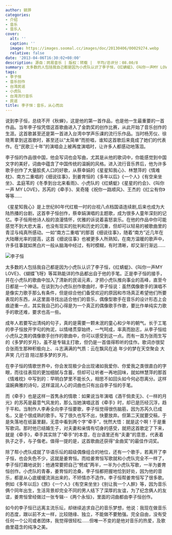 ```yaml
---
author: 姚骅
categories:
- 介绍
- 音乐
- 音乐人
cover:
  alt: ''
  caption: ''
  image: https://images.soomal.cc/images/doc/20130406/00029274.webp
  relative: false
date: '2013-04-06T16:30:02+08:00'
description: 源自：网易音乐 | 版权：转载 |  平均/总评分：08.00/8
summary: 太多数的人包括我自己都是因为小虎队认识了李子恒，《红蜻蜓》、《叫你一声MY LOVE》、《蝴蝶飞呀》等耳熟能详的作品都出自于他的手笔。正是李子恒的接手，并在小虎队的歌曲中加入了清新的民谣元素，才把小虎队推向事业的高峰，直至今日都是一个神话。在谈到为小虎队创作歌曲时，李子恒说……
tags:
- 李子恒
- 音乐创作
- 台湾民谣
- 小虎队
- 台湾流行音乐
- 民谣
title: 李子恒：音乐，从心而出
---
```


说到李子恒，总绕不开《秋蝉》，这是他的第一首作品，也是他一生最重要的一首作品。当年李子恒凭借这首歌曲进入了金韵奖的创作比赛，从此开始了音乐创作的生涯。这首歌甚至还是第一首进入台湾中学声乐课的流行乐作品。当时杨芳仪、徐晓菁拿到这首歌时，甚至还以“太简单”而拒唱，谁知这首歌后来竟成了她们的代表作。在“民歌三十年”的演唱会上被再度演唱时，让许多人都感动地落泪。

李子恒的作品很中国，他会写词也会写曲，尤其是从他的歌词中，你能感觉到中国文字的美好，词曲中蕴含了中国传统的温婉的风格。进入流行音乐界后，他为许多歌手创作了大量脍炙人口的好歌，从蔡幸娟的《星星知我心》、林慧萍的《情难枕》、南方二重唱的《细说往事》，到姜育恒的《多年以后》《一个人》《有空来坐坐》、孟庭苇的《冬季到台北来看雨》、小虎队的《红蜻蜓》《星星的约会》、《叫你一声 MY LOVE》，苏芮的《牵手》、吴奇隆《祝你一路顺风》、王杰的《红尘有你》等等……

《星星知我心》是上世纪80年代红极一时的台视八点档国语连续剧,后来也成为大陆热播的台剧，这首李子恒创作，蔡幸娟演唱的主题歌，成为很多人童年深刻的记忆。李子恒用他诗人般的浪漫情怀，优雅的诉说着喜怒哀乐。在他的作品中你可能感觉不到大悲大喜，也没有现实的批判和历史的沉重，但却可以轻易的被歌曲里的青涩与纯真所感动。一如“南方二重唱”的那首《细说往事》，随着“南方”近几年在大陆曝光率的提高，这首《细说往事》也被更多人所熟知，在南方温暖的歌声中，许多往事就如黑白片一般从脑海中经过，有时模糊，有时清晰，却又渐行渐远……

![李子恒](https://images.soomal.cc/images/doc/20130406/00029273.webp)





太多数的人包括我自己都是因为小虎队认识了李子恒，《红蜻蜓》、《叫你一声MY LOVE》、《蝴蝶飞呀》等耳熟能详的作品都出自于他的手笔。正是李子恒的接手，并在小虎队的歌曲中加入了清新的民谣元素，才把小虎队推向事业的高峰，直至今日都是一个神话。在谈到为小虎队创作歌曲时，李子恒说：虽然偶像歌手的演唱不是像实力歌手那么有条件，但是综合他们备受欢迎的原因和市场真正希望他们所要表现的东西，从这里面寻找出适合他们的音乐，偶像型歌手在音乐的设计形态上会痕迹重一点，其实我自己的心得是为一个真正的偶像歌手作歌，要比作单纯实力歌手的歌还难，要求也高一些。

成年人若要写出清纯的句子，真的是需要一颗未泯的童心和少年的朝气。长于工笔的李子恒放开字句的拘泥，以情绪贯穿始终，一气呵成，率真而励志，从李子恒给小虎队之类的偶像歌手创作的歌曲中，你可以感受到这一点。而有一首为张雨生写的《多梦的岁月》，虽不是专辑主打歌，但仍是一首值得聆听的佳作。歌词亦很契合张雨生那种积极向上、斗志满满的气质：云在飘风在追 年少的梦在天空聚会 大声笑 几行泪 陪过那多梦的岁月。

在李子恒的情歌世界中，你会发现极少会出现诸如我爱你、你爱我之类很直白的字眼，而往往表现的更加细腻与含蓄，但却可让听者一再地回味，就如林慧萍的那首《情难枕》中写到的：早明白梦里不能长久，相思不如回头如今何必怨离分。这样温婉典雅的诗句，这样温润人心的词曲也只有出自李子恒的手笔。

而《牵手》也是这样一首隽永的情歌：如果说当年演唱《酒干倘卖无》、《一样的月光》的苏芮是最意气风发的，那么当她演唱这首《牵手》时，却已是历经沉浮，趋于平和。当制作人李寿全向李子恒要歌，李子恒觉得很伤脑筋，因为苏芮久已成名，又是个很成熟的歌手。写了很久也写不出，快要放弃。但第二天就要交稿，于是失落地在纸篓里翻，无意中看到两个字“牵手”，恍然大悟：就是这个啊！于是重写歌词。那时他已结婚生子，对夫妻和亲情有切身的感受，就把这首歌定了下来，就是《牵手》，牵手其实除了“牵手”的本意，在台语里还有“夫妻”的意思，代表着执子之手，与子偕老。值得一提的是，这首歌曲还获得“金曲奖”的最佳作词奖。

除了帮小虎队成就了华语乐坛的超级偶像组合的地位，还有一个歌手，若离开了李子恒，也会失色不少，这就是姜育恒。而给姜育恒写歌就和小虎队完全不一样了，李子恒打趣地说到：他通常要把自己“劈成”两半，一半为小虎队写歌，一半为姜育恒创作。小虎队的青春，姜育恒的沧桑，李子恒都把握地恰到好处，因为他的音乐，都是从心底缓缓流淌出来的，不矫情亦不造作。李子恒帮姜育恒写了很多歌。例如《多年以后》《旅》《一个人》《有空来坐坐》《别让我一个人醉》等，因为音乐俩个同年出生，生活背景却完全不同的男人结下了深厚的友谊，为了纪念俩人的友谊，姜育恒曾经做过一张专辑--《两个永恒》，里面的词曲都由李子恒创作。

如今的李子恒已远离主流乐坛，却继续追求自己的音乐梦想，他说：我现在做音乐的态度，跟以前不太一样，比较随缘、独立，不能做不要勉强。完全自由，没有受任何一个公司或者团体，我觉得很轻松……但唯一不变的是他对音乐的热爱，及歌曲里蕴含的纯净之美。